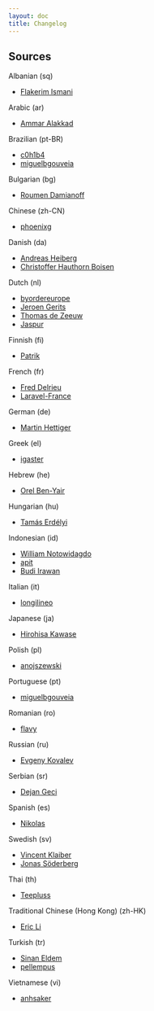 ```yaml
---
layout: doc
title: Changelog
---
```


Sources
---

Albanian (sq)

* [Flakerim Ismani](https://github.com/Flakerimi)

Arabic (ar)

* [Ammar Alakkad](https://github.com/AAlakkad)

Brazilian (pt-BR)

* [c0h1b4](https://github.com/c0h1b4)
* [miguelbgouveia](https://github.com/miguelbgouveia)

Bulgarian (bg)

* [Roumen Damianoff](https://github.com/RoumenDamianoff)

Chinese (zh-CN)

* [phoenixg](https://github.com/phoenixg)

Danish (da)

* [Andreas Heiberg](https://github.com/AndreasHeiberg)
* [Christoffer Hauthorn Boisen](https://github.com/hauthorn)

Dutch (nl)

* [byordereurope](https://github.com/byordereurope)
* [Jeroen Gerits](https://github.com/jeroengerits)
* [Thomas de Zeeuw](https://github.com/Thomasdezeeuw)
* [Jaspur](https://github.com/jaspur)

Finnish (fi)

* [Patrik](https://github.com/gkunno)

French (fr)

* [Fred Delrieu](https://github.com/caouecs)
* [Laravel-France](https://github.com/laravel-france)

German (de)

* [Martin Hettiger](https://github.com/hettiger)

Greek (el)

* [igaster](https://github.com/igaster)

Hebrew (he)

* [Orel Ben-Yair](https://github.com/LighTo273)

Hungarian (hu)

* [Tamás Erdélyi](https://github.com/terdelyi)

Indonesian (id)

* [William Notowidagdo](https://github.com/williamn)
* [apit](https://github.com/apit)
* [Budi Irawan](https://github.com/deerawan)

Italian (it)

* [longilineo](https://github.com/longilineo)

Japanese (ja)

* [Hirohisa Kawase](https://github.com/HiroKws)

Polish (pl)

* [anojszewski](https://github.com/anojszewski)

Portuguese (pt)

* [miguelbgouveia](https://github.com/miguelbgouveia)

Romanian (ro)

* [flavy](https://github.com/flavy)

Russian (ru)

* [Evgeny Kovalev](https://github.com/EvgenyKovalev)

Serbian (sr)

* [Dejan Geci](https://github.com/dejangeci)

Spanish (es)

* [Nikolas](https://github.com/nikoskip)

Swedish (sv)

* [Vincent Klaiber](https://github.com/vincentklaiber)
* [Jonas Söderberg](https://github.com/imevul)

Thai (th)

* [Teepluss](https://github.com/teepluss)

Traditional Chinese (Hong Kong) (zh-HK)

* [Eric Li](https://github.com/efilm)

Turkish (tr)

* [Sinan Eldem](https://github.com/sineld)
* [pellempus](https://github.com/pellempus)

Vietnamese (vi)

* [anhsaker](https://github.com/anhsaker)